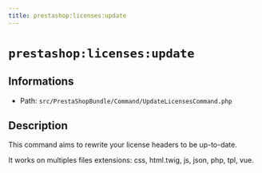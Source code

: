 ```yaml
---
title: prestashop:licenses:update
---
```


# `prestashop:licenses:update`

## Informations

* Path: `src/PrestaShopBundle/Command/UpdateLicensesCommand.php`

## Description

This command aims to rewrite your license headers to be up-to-date.

It works on multiples files extensions: css, html.twig, js, json, php, tpl, vue.